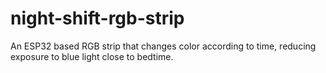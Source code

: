# night-shift-rgb-strip
An ESP32 based RGB strip that changes color according to time, reducing exposure to blue light close to bedtime.
